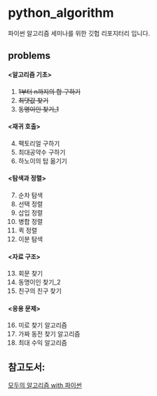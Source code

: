 # python_algorithm
파이썬 알고리즘 세미나를 위한 깃헙 리포지터리 입니다.

## problems
#### <알고리즘 기초>
1. ~~1부터 n까지의 합 구하기~~
2. ~~최댓값 찾기~~
3. ~~동명이인 찾기_1~~

#### <재귀 호출>
4. 팩토리얼 구하기
5. 최대공약수 구하기
6. 하노이의 탑 옮기기

#### <탐색과 정렬>
7. 순차 탐색
8. 선택 정렬
9. 삽입 정렬
10. 병합 정렬
11. 퀵 정렬
12. 이분 탐색

#### <자료 구조>
13. 회문 찾기
14. 동명이인 찾기_2
15. 친구의 친구 찾기

#### <응용 문제>
16. 미로 찾기 알고리즘
17. 가짜 동전 찾기 알고리즘
18. 최대 수익 알고리즘

## 참고도서:
[모두의 알고리즘 with 파이썬](http://www.kyobobook.co.kr/product/detailViewKor.laf?ejkGb=KOR&barcode=9791160501728)

